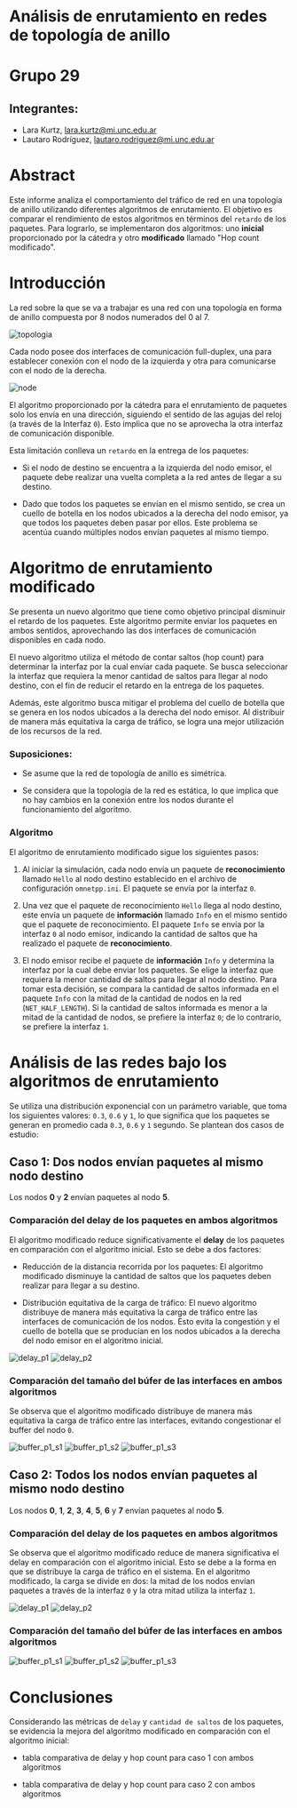 # Análisis de enrutamiento en redes de topología de anillo

# Grupo 29

## Integrantes:

- Lara Kurtz, lara.kurtz@mi.unc.edu.ar
- Lautaro Rodríguez, lautaro.rodriguez@mi.unc.edu.ar

# Abstract

Este informe analiza el comportamiento del tráfico de red en una topología de anillo utilizando diferentes algoritmos de enrutamiento. El objetivo es comparar el rendimiento de estos algoritmos en términos del `retardo` de los paquetes. Para lograrlo, se implementaron dos algoritmos: uno **inicial** proporcionado por la cátedra y otro **modificado** llamado "Hop count modificado".

# Introducción

La red sobre la que se va a trabajar es una red con una topología en forma de anillo compuesta por 8 nodos numerados del 0 al 7.

![topologia](/images/General_Network.png)

Cada nodo posee dos interfaces de comunicación full-duplex, una para establecer conexión con el nodo de la izquierda y otra para comunicarse con el nodo de la derecha.

![node](/images/Node.png)

El algoritmo proporcionado por la cátedra para el enrutamiento de paquetes solo los envía en una dirección, siguiendo el sentido de las agujas del reloj (a través de la Interfaz `0`). Esto implica que no se aprovecha la otra interfaz de comunicación disponible.

Esta limitación conlleva un `retardo` en la entrega de los paquetes:

- Si el nodo de destino se encuentra a la izquierda del nodo emisor, el paquete debe realizar una vuelta completa a la red antes de llegar a su destino.

- Dado que todos los paquetes se envían en el mismo sentido, se crea un cuello de botella en los nodos ubicados a la derecha del nodo emisor, ya que todos los paquetes deben pasar por ellos. Este problema se acentúa cuando múltiples nodos envían paquetes al mismo tiempo.

# Algoritmo de enrutamiento modificado

Se presenta un nuevo algoritmo que tiene como objetivo principal disminuir el retardo de los paquetes. Este algoritmo permite enviar los paquetes en ambos sentidos, aprovechando las dos interfaces de comunicación disponibles en cada nodo.

El nuevo algoritmo utiliza el método de contar saltos (hop count) para determinar la interfaz por la cual enviar cada paquete. Se busca seleccionar la interfaz que requiera la menor cantidad de saltos para llegar al nodo destino, con el fin de reducir el retardo en la entrega de los paquetes.

Además, este algoritmo busca mitigar el problema del cuello de botella que se genera en los nodos ubicados a la derecha del nodo emisor. Al distribuir de manera más equitativa la carga de tráfico, se logra una mejor utilización de los recursos de la red.

### Suposiciones:

- Se asume que la red de topología de anillo es simétrica.

- Se considera que la topología de la red es estática, lo que implica que no hay cambios en la conexión entre los nodos durante el funcionamiento del algoritmo.

### Algoritmo

El algoritmo de enrutamiento modificado sigue los siguientes pasos:

1. Al iniciar la simulación, cada nodo envía un paquete de **reconocimiento** llamado `Hello` al nodo destino establecido en el archivo de configuración `omnetpp.ini`. El paquete se envía por la interfaz `0`.

2. Una vez que el paquete de reconocimiento `Hello` llega al nodo destino, este envía un paquete de **información** llamado `Info` en el mismo sentido que el paquete de reconocimiento. El paquete `Info` se envía por la interfaz `0` al nodo emisor, indicando la cantidad de saltos que ha realizado el paquete de **reconocimiento**.

3. El nodo emisor recibe el paquete de **información** `Info` y determina la interfaz por la cual debe enviar los paquetes. Se elige la interfaz que requiera la menor cantidad de saltos para llegar al nodo destino. Para tomar esta decisión, se compara la cantidad de saltos informada en el paquete `Info` con la mitad de la cantidad de nodos en la red (`NET_HALF_LENGTH`). Si la cantidad de saltos informada es menor a la mitad de la cantidad de nodos, se prefiere la interfaz `0`; de lo contrario, se prefiere la interfaz `1`.

# Análisis de las redes bajo los algoritmos de enrutamiento

Se utiliza una distribución exponencial con un parámetro variable, que toma los siguientes valores: `0.3`, `0.6` y `1`, lo que significa que los paquetes se generan en promedio cada `0.3`, `0.6` y `1` segundo. Se plantean dos casos de estudio:

## Caso 1: Dos nodos envían paquetes al mismo nodo destino

Los nodos **0** y **2** envían paquetes al nodo **5**.

### Comparación del delay de los paquetes en ambos algoritmos

El algoritmo modificado reduce significativamente el **delay** de los paquetes en comparación con el algoritmo inicial. Esto se debe a dos factores:

- Reducción de la distancia recorrida por los paquetes: El algoritmo modificado disminuye la cantidad de saltos que los paquetes deben realizar para llegar a su destino.

- Distribución equitativa de la carga de tráfico: El nuevo algoritmo distribuye de manera más equitativa la carga de tráfico entre las interfaces de comunicación de los nodos. Esto evita la congestión y el cuello de botella que se producían en los nodos ubicados a la derecha del nodo emisor en el algoritmo inicial.

![delay_p1](/plots/img/time-delay-p1c1-2.png)
![delay_p2](/plots/img/time-delay-p2c1-2.png)

### Comparación del tamaño del búfer de las interfaces en ambos algoritmos

Se observa que el algoritmo modificado distribuye de manera más equitativa la carga de tráfico entre las interfaces, evitando congestionar el buffer del nodo `0`.

![buffer_p1_s1](/plots/img/time-buffer-p1c1-0.png)
![buffer_p1_s2](/plots/img/time-buffer-p1c1-1.png)
![buffer_p1_s3](/plots/img/time-buffer-p1c1-2.png)

## Caso 2: Todos los nodos envían paquetes al mismo nodo destino

Los nodos **0**, **1**, **2**, **3**, **4**, **5**, **6** y **7** envían paquetes al nodo **5**.

### Comparación del delay de los paquetes en ambos algoritmos

Se observa que el algoritmo modificado reduce de manera significativa el delay en comparación con el algoritmo inicial. Esto se debe a la forma en que se distribuye la carga de tráfico en el sistema. En el algoritmo modificado, la carga se divide en dos: la mitad de los nodos envían paquetes a través de la interfaz `0` y la otra mitad utiliza la interfaz `1`.

![delay_p1](/plots/img/time-delay-p1c2-2.png)
![delay_p2](/plots/img/time-delay-p2c2-2.png)

### Comparación del tamaño del búfer de las interfaces en ambos algoritmos

![buffer_p1_s1](/plots/img/time-buffer-p1c2-0.png)
![buffer_p1_s2](/plots/img/time-buffer-p1c2-1.png)
![buffer_p1_s3](/plots/img/time-buffer-p1c2-2.png)

# Conclusiones

Considerando las métricas de `delay` y `cantidad de saltos` de los paquetes, se evidencia la mejora del algoritmo modificado en comparación con el algoritmo inicial:

- tabla comparativa de delay y hop count para caso 1 con ambos algoritmos

- tabla comparativa de delay y hop count para caso 2 con ambos algoritmos
